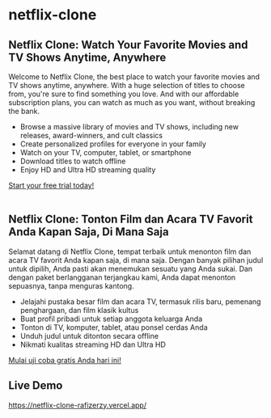 # netflix-clone

<div class="description">
  <h2>Netflix Clone: Watch Your Favorite Movies and TV Shows Anytime, Anywhere</h2>
  <p>Welcome to Netflix Clone, the best place to watch your favorite movies and TV shows anytime, anywhere. With a huge selection of titles to choose from, you're sure to find something you love. And with our affordable subscription plans, you can watch as much as you want, without breaking the bank.</p>
  <ul>
    <li>Browse a massive library of movies and TV shows, including new releases, award-winners, and cult classics</li>
    <li>Create personalized profiles for everyone in your family</li>
    <li>Watch on your TV, computer, tablet, or smartphone</li>
    <li>Download titles to watch offline</li>
    <li>Enjoy HD and Ultra HD streaming quality</li>
  </ul>
  <a href="#">Start your free trial today!</a>
</div>

<br>

<div class="description">
  <h2>Netflix Clone: Tonton Film dan Acara TV Favorit Anda Kapan Saja, Di Mana Saja</h2>
  <p>Selamat datang di Netflix Clone, tempat terbaik untuk menonton film dan acara TV favorit Anda kapan saja, di mana saja. Dengan banyak pilihan judul untuk dipilih, Anda pasti akan menemukan sesuatu yang Anda sukai. Dan dengan paket berlangganan terjangkau kami, Anda dapat menonton sepuasnya, tanpa menguras kantong.</p>
  <ul>
    <li>Jelajahi pustaka besar film dan acara TV, termasuk rilis baru, pemenang penghargaan, dan film klasik kultus</li>
    <li>Buat profil pribadi untuk setiap anggota keluarga Anda</li>
    <li>Tonton di TV, komputer, tablet, atau ponsel cerdas Anda</li>
    <li>Unduh judul untuk ditonton secara offline</li>
    <li>Nikmati kualitas streaming HD dan Ultra HD</li>
  </ul>
  <a href="#">Mulai uji coba gratis Anda hari ini!</a>
</div>

## Live Demo
https://netflix-clone-rafizerzy.vercel.app/
